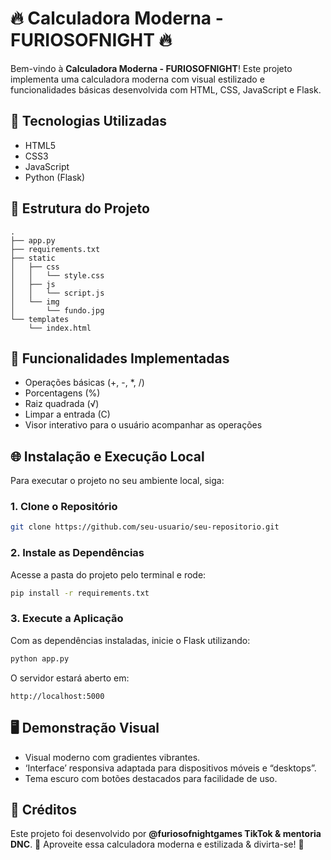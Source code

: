 # 🔥 Calculadora Moderna - FURIOSOFNIGHT 🔥
Bem-vindo à **Calculadora Moderna - FURIOSOFNIGHT**! Este projeto implementa uma calculadora moderna com visual estilizado e funcionalidades básicas desenvolvida com HTML, CSS, JavaScript e Flask.
## 🚀 Tecnologias Utilizadas
- HTML5
- CSS3
- JavaScript
- Python (Flask)

## 📂 Estrutura do Projeto
``` 
.
├── app.py
├── requirements.txt
├── static
│   ├── css
│   │   └── style.css
│   ├── js
│   │   └── script.js
│   └── img
│       └── fundo.jpg
└── templates
    └── index.html
```
## 🎯 Funcionalidades Implementadas
- Operações básicas (+, -, *, /)
- Porcentagens (%)
- Raiz quadrada (√)
- Limpar a entrada (C)
- Visor interativo para o usuário acompanhar as operações

## 🌐 Instalação e Execução Local
Para executar o projeto no seu ambiente local, siga:
### 1. Clone o Repositório
``` bash
git clone https://github.com/seu-usuario/seu-repositorio.git
```
### 2. Instale as Dependências
Acesse a pasta do projeto pelo terminal e rode:
``` bash
pip install -r requirements.txt
```
### 3. Execute a Aplicação
Com as dependências instaladas, inicie o Flask utilizando:
``` bash
python app.py
```
O servidor estará aberto em:
``` 
http://localhost:5000
```
## 🖥️ Demonstração Visual
- Visual moderno com gradientes vibrantes.
- ‘Interface’ responsiva adaptada para dispositivos móveis e “desktops”.
- Tema escuro com botões destacados para facilidade de uso.

## 📌 Créditos
Este projeto foi desenvolvido por **@furiosofnightgames TikTok & mentoria DNC**.
🎉 Aproveite essa calculadora moderna e estilizada & divirta-se! 🎉

